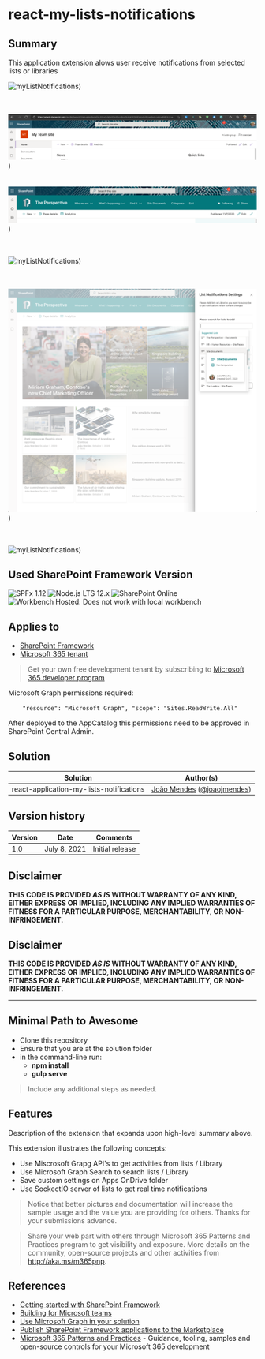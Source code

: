 # react-my-lists-notifications

## Summary

This application extension alows user receive notifications from selected lists or libraries

![myListNotifications](./assets/myListsNotifications.gif))
<br/><br/><br/>

 ![myListNotifications](./assets/myListsNotifications0.png))
 <br/><br/><br/>
  ![myListNotifications](./assets/myListsNotifications1.png))
<br/><br/><br/>

  ![myListNotifications](./assets/myListsNotifications2.png))
  <br/><br/><br/>

  ![myListNotifications](./assets/myListsNotifications3.png))
  <br/><br/><br/>
  
  ![myListNotifications](./assets/myListsNotifications4.png))
## Used SharePoint Framework Version

![SPFx 1.12](https://img.shields.io/badge/SPFx-1.12.1-green.svg)
![Node.js LTS 12.x](https://img.shields.io/badge/Node.js-LTS%2012.x-green.svg)
![SharePoint Online](https://img.shields.io/badge/SharePoint-Online-yellow.svg)
![Workbench Hosted: Does not work with local workbench](https://img.shields.io/badge/Workbench-Hosted-yellow.svg "Does not work with local workbench")

## Applies to

- [SharePoint Framework](https://aka.ms/spfx)
- [Microsoft 365 tenant](https://docs.microsoft.com/en-us/sharepoint/dev/spfx/set-up-your-developer-tenant)

> Get your own free development tenant by subscribing to [Microsoft 365 developer program](http://aka.ms/o365devprogram)

Microsoft Graph permissions required:

        "resource": "Microsoft Graph", "scope": "Sites.ReadWrite.All"

After deployed to the AppCatalog this permissions need to be approved in SharePoint Central Admin.
      

## Solution

Solution|Author(s)
--------|---------
react-application-my-lists-notifications | [João Mendes](https://github.com/joaojmendes) ([@joaojmendes](https://twitter.com/joaojmendes))

## Version history

Version|Date|Comments
-------|----|--------
1.0|July 8, 2021|Initial release

## Disclaimer
**THIS CODE IS PROVIDED *AS IS* WITHOUT WARRANTY OF ANY KIND, EITHER EXPRESS OR IMPLIED, INCLUDING ANY IMPLIED WARRANTIES OF FITNESS FOR A PARTICULAR PURPOSE, MERCHANTABILITY, OR NON-INFRINGEMENT.**


## Disclaimer

**THIS CODE IS PROVIDED *AS IS* WITHOUT WARRANTY OF ANY KIND, EITHER EXPRESS OR IMPLIED, INCLUDING ANY IMPLIED WARRANTIES OF FITNESS FOR A PARTICULAR PURPOSE, MERCHANTABILITY, OR NON-INFRINGEMENT.**

---

## Minimal Path to Awesome

- Clone this repository
- Ensure that you are at the solution folder
- in the command-line run:
  - **npm install**
  - **gulp serve**

> Include any additional steps as needed.

## Features

Description of the extension that expands upon high-level summary above.

This extension illustrates the following concepts:

- Use Miscrosoft Grapg API's to get activities from lists / Library
- Use Microsoft Graph Search to search lists / Library
- Save custom settings on Apps OnDrive folder
- Use SockectIO server of lists to get real time notifications


> Notice that better pictures and documentation will increase the sample usage and the value you are providing for others. Thanks for your submissions advance.

> Share your web part with others through Microsoft 365 Patterns and Practices program to get visibility and exposure. More details on the community, open-source projects and other activities from http://aka.ms/m365pnp.

## References

- [Getting started with SharePoint Framework](https://docs.microsoft.com/en-us/sharepoint/dev/spfx/set-up-your-developer-tenant)
- [Building for Microsoft teams](https://docs.microsoft.com/en-us/sharepoint/dev/spfx/build-for-teams-overview)
- [Use Microsoft Graph in your solution](https://docs.microsoft.com/en-us/sharepoint/dev/spfx/web-parts/get-started/using-microsoft-graph-apis)
- [Publish SharePoint Framework applications to the Marketplace](https://docs.microsoft.com/en-us/sharepoint/dev/spfx/publish-to-marketplace-overview)
- [Microsoft 365 Patterns and Practices](https://aka.ms/m365pnp) - Guidance, tooling, samples and open-source controls for your Microsoft 365 development
